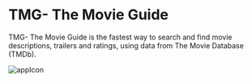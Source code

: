 # TMG- The Movie Guide
TMG- The Movie Guide is the fastest way to search and find movie descriptions, trailers and ratings, using data from The Movie Database (TMDb).

![appIcon](https://user-images.githubusercontent.com/51262683/62427448-98a7bc00-b710-11e9-88d8-4c8bb7803611.png)
